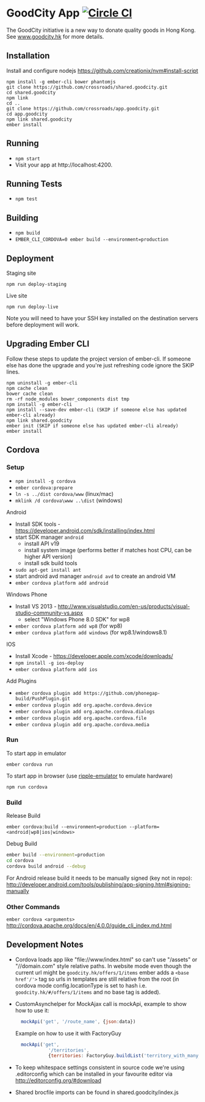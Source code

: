 # GoodCity App [![Circle CI](https://circleci.com/gh/crossroads/app.goodcity.svg?style=svg)](https://circleci.com/gh/crossroads/app.goodcity)

The GoodCity initiative is a new way to donate quality goods in Hong Kong. See www.goodcity.hk for more details.

## Installation

Install and configure nodejs https://github.com/creationix/nvm#install-script

```shell
npm install -g ember-cli bower phantomjs
git clone https://github.com/crossroads/shared.goodcity.git
cd shared.goodcity
npm link
cd ..
git clone https://github.com/crossroads/app.goodcity.git
cd app.goodcity
npm link shared.goodcity
ember install
```

## Running

* `npm start`
* Visit your app at http://localhost:4200.

## Running Tests

* `npm test`

## Building

* `npm build`
* `EMBER_CLI_CORDOVA=0 ember build --environment=production`

## Deployment

Staging site

`npm run deploy-staging`

Live site

`npm run deploy-live`

Note you will need to have your SSH key installed on the destination servers before deployment will work.

## Upgrading Ember CLI

Follow these steps to update the project version of ember-cli.
If someone else has done the upgrade and you're just refreshing code ignore the SKIP lines.

```shell
npm uninstall -g ember-cli
npm cache clean
bower cache clean
rm -rf node_modules bower_components dist tmp
npm install -g ember-cli
npm install --save-dev ember-cli (SKIP if someone else has updated ember-cli already)
npm link shared.goodcity
ember init (SKIP if someone else has updated ember-cli already)
ember install
```

## Cordova

### Setup
* `npm install -g cordova`
* `ember cordova:prepare`
* `ln -s ../dist cordova/www` (linux/mac)
* `mklink /d cordova\www ..\dist` (windows)

Android
* Install SDK tools - https://developer.android.com/sdk/installing/index.html
* start SDK manager `android`
  - install API v19
  - install system image (performs better if matches host CPU, can be higher API version)
  - install sdk build tools
* `sudo apt-get install ant`
* start android avd manager `android avd` to create an android VM
* `ember cordova platform add android`

Windows Phone
* Install VS 2013 - http://www.visualstudio.com/en-us/products/visual-studio-community-vs.aspx
  - select "Windows Phone 8.0 SDK" for wp8
* `ember cordova platform add wp8` (for wp8)
* `ember cordova platform add windows` (for wp8.1/windows8.1)

IOS
* Install Xcode - https://developer.apple.com/xcode/downloads/
* `npm install -g ios-deploy`
* `ember cordova platform add ios`

Add Plugins
* `ember cordova plugin add https://github.com/phonegap-build/PushPlugin.git`
* `ember cordova plugin add org.apache.cordova.device`
* `ember cordova plugin add org.apache.cordova.dialogs`
* `ember cordova plugin add org.apache.cordova.file`
* `ember cordova plugin add org.apache.cordova.media`

### Run
To start app in emulator

`ember cordova run`

To start app in browser (use [ripple-emulator](https://chrome.google.com/webstore/detail/ripple-emulator-beta/geelfhphabnejjhdalkjhgipohgpdnoc?hl=en) to emulate hardware)

`npm run cordova`

### Build
Release Build

`ember cordova:build --environment=production --platform=<android|wp8|ios|windows>`

Debug Build
```sh
ember build --environment=production
cd cordova
cordova build android --debug
```

For Android release build it needs to be manually signed (key not in repo):
http://developer.android.com/tools/publishing/app-signing.html#signing-manually

### Other Commands
`ember cordova <arguments>`
http://cordova.apache.org/docs/en/4.0.0/guide_cli_index.md.html

## Development Notes

* Cordova loads app like "file://www/index.html" so can't use "/assets" or "//domain.com" style relative paths. In website mode even though the current url might be `goodcity.hk/offers/1/items` ember adds a `<base href'/'>` tag so urls in templates are still relative from the root (in cordova mode config.locationType is set to hash i.e. `goodcity.hk/#/offers/1/items` and no base tag is added).

* CustomAsynchelper for MockAjax call is mockApi, example to show how to use it:
  ```js
    mockApi('get', '/route_name', {json:data})
  ```
  Example on how to use it with FactoryGuy
  ```js
    mockApi('get',
              '/territories',
              {territories: FactoryGuy.buildList('territory_with_many_districts', 3)});
  ```

* To keep whitespace settings consistent in source code we're using .editorconfig which can be installed in your favourite editor via http://editorconfig.org/#download

* Shared brocfile imports can be found in shared.goodcity/index.js
